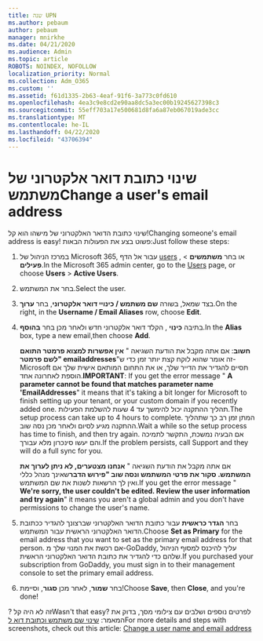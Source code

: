 ```yaml
---
title: שנה UPN
ms.author: pebaum
author: pebaum
manager: mnirkhe
ms.date: 04/21/2020
ms.audience: Admin
ms.topic: article
ROBOTS: NOINDEX, NOFOLLOW
localization_priority: Normal
ms.collection: Adm_O365
ms.custom: ''
ms.assetid: f61d1335-2b63-4eaf-91f6-3a773c0fd610
ms.openlocfilehash: 4ea3c9e8cd2e90aa8dc5a3ec00b19245627398c3
ms.sourcegitcommit: 55eff703a17e500681d8fa6a87eb067019ade3cc
ms.translationtype: MT
ms.contentlocale: he-IL
ms.lasthandoff: 04/22/2020
ms.locfileid: "43706394"
---
```

# <a name="change-a-users-email-address"></a><span data-ttu-id="8e139-102">שינוי כתובת דואר אלקטרוני של משתמש</span><span class="sxs-lookup"><span data-stu-id="8e139-102">Change a user's email address</span></span>

<span data-ttu-id="8e139-103">שינוי כתובת הדואר האלקטרוני של מישהו הוא קל!</span><span class="sxs-lookup"><span data-stu-id="8e139-103">Changing someone's email address is easy!</span></span> <span data-ttu-id="8e139-104">פשוט בצע את הפעולות הבאות:</span><span class="sxs-lookup"><span data-stu-id="8e139-104">Just follow these steps:</span></span>
  
1. <span data-ttu-id="8e139-105">במרכז הניהול של Microsoft 365, עבור אל הדף [users](https://go.microsoft.com/fwlink/p/?linkid=834822) , או בחר **משתמשים** \> **פעילים**.</span><span class="sxs-lookup"><span data-stu-id="8e139-105">In the Microsoft 365 admin center, go to the [Users](https://go.microsoft.com/fwlink/p/?linkid=834822) page, or choose **Users** \> **Active Users**.</span></span>
    
2. <span data-ttu-id="8e139-106">בחר את המשתמש.</span><span class="sxs-lookup"><span data-stu-id="8e139-106">Select the user.</span></span>
    
3. <span data-ttu-id="8e139-107">בצד שמאל, בשורה **שם משתמש / כינויי דואר אלקטרוני**, בחר **ערוך**.</span><span class="sxs-lookup"><span data-stu-id="8e139-107">On the right, in the **Username / Email Aliases** row, choose **Edit**.</span></span>
    
4. <span data-ttu-id="8e139-108">בתיבה **כינוי** , הקלד דואר אלקטרוני חדש ולאחר מכן בחר **בהוסף**.</span><span class="sxs-lookup"><span data-stu-id="8e139-108">In the **Alias** box, type a new email,then choose **Add**.</span></span>
    
    <span data-ttu-id="8e139-109">**חשוב**: אם אתה מקבל את הודעת השגיאה " **אין אפשרות למצוא פרמטר התואם לשם פרמטר" emailaddresses**"זה אומר שהוא לוקח קצת יותר זמן כדי ש-Microsoft תסיים להגדיר את הדייר שלך, או את התחום המותאם אישית שלך אם הוספת לאחרונה אחד.</span><span class="sxs-lookup"><span data-stu-id="8e139-109">**IMPORTANT**: If you get the error message " **A parameter cannot be found that matches parameter name 'EmailAddresses**" it means that it's taking a bit longer for Microsoft to finish setting up your tenant, or your custom domain if you recently added one.</span></span> <span data-ttu-id="8e139-110">תהליך ההתקנה יכול להימשך עד 4 שעות להשלמת הפעילות.</span><span class="sxs-lookup"><span data-stu-id="8e139-110">The setup process can take up to 4 hours to complete.</span></span> <span data-ttu-id="8e139-111">המתן זמן רב כך שתהליך ההתקנה מגיע לסיום ולאחר מכן נסה שוב.</span><span class="sxs-lookup"><span data-stu-id="8e139-111">Wait a while so the setup process has time to finish, and then try again.</span></span> <span data-ttu-id="8e139-112">אם הבעיה נמשכת, התקשר לתמיכה והם יעשו סינכרון מלא עבורך.</span><span class="sxs-lookup"><span data-stu-id="8e139-112">If the problem persists, call Support and they will do a full sync for you.</span></span>
    
    <span data-ttu-id="8e139-113">אם אתה מקבל את הודעת השגיאה " **אנחנו מצטערים, לא ניתן לערוך את המשתמש. סקור את פרטי המשתמש ונסה שוב "פירוש הדבר**שאינך מנהל כללי ואין לך הרשאות לשנות את שם המשתמש.</span><span class="sxs-lookup"><span data-stu-id="8e139-113">If you get the error message " **We're sorry, the user couldn't be edited. Review the user information and try again**" it means you aren't a global admin and you don't have permissions to change the user's name.</span></span>
    
5. <span data-ttu-id="8e139-114">בחר **הגדר כראשית** עבור כתובת הדואר האלקטרוני שברצונך להגדיר ככתובת הדואר האלקטרוני הראשית עבור המשתמש.</span><span class="sxs-lookup"><span data-stu-id="8e139-114">Choose **Set as Primary** for the email address that you want to set as the primary email address for that person.</span></span> <span data-ttu-id="8e139-115">אם רכשת את המנוי שלך מ-GoDaddy, עליך להיכנס למסוף הניהול שלהם כדי להגדיר את כתובת הדואר האלקטרוני הראשית.</span><span class="sxs-lookup"><span data-stu-id="8e139-115">If you purchased your subscription from GoDaddy, you must sign in to their management console to set the primary email address.</span></span> 
    
6. <span data-ttu-id="8e139-116">בחר **שמור**, לאחר מכן **סגור**, וסיימת!</span><span class="sxs-lookup"><span data-stu-id="8e139-116">Choose **Save**, then **Close**, and you're done!</span></span>
    
<span data-ttu-id="8e139-117">? זה לא היה קל</span><span class="sxs-lookup"><span data-stu-id="8e139-117">Wasn't that easy?</span></span> <span data-ttu-id="8e139-118">לפרטים נוספים ושלבים עם צילומי מסך, בדוק את המאמר: [שינוי שם משתמש וכתובת דוא ל](https://docs.microsoft.com/office365/admin/add-users/change-a-user-name-and-email-address)</span><span class="sxs-lookup"><span data-stu-id="8e139-118">For more details and steps with screenshots, check out this article: [Change a user name and email address](https://docs.microsoft.com/office365/admin/add-users/change-a-user-name-and-email-address)</span></span>
  

